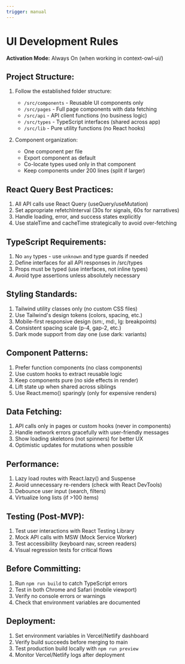 ```yaml
---
trigger: manual
---
```


# UI Development Rules
**Activation Mode:** Always On (when working in context-owl-ui/)

## Project Structure:
1. Follow the established folder structure:
   - `/src/components` - Reusable UI components only
   - `/src/pages` - Full page components with data fetching
   - `/src/api` - API client functions (no business logic)
   - `/src/types` - TypeScript interfaces (shared across app)
   - `/src/lib` - Pure utility functions (no React hooks)

2. Component organization:
   - One component per file
   - Export component as default
   - Co-locate types used only in that component
   - Keep components under 200 lines (split if larger)

## React Query Best Practices:
1. All API calls use React Query (useQuery/useMutation)
2. Set appropriate refetchInterval (30s for signals, 60s for narratives)
3. Handle loading, error, and success states explicitly
4. Use staleTime and cacheTime strategically to avoid over-fetching

## TypeScript Requirements:
1. No `any` types - use `unknown` and type guards if needed
2. Define interfaces for all API responses in /src/types
3. Props must be typed (use interfaces, not inline types)
4. Avoid type assertions unless absolutely necessary

## Styling Standards:
1. Tailwind utility classes only (no custom CSS files)
2. Use Tailwind's design tokens (colors, spacing, etc.)
3. Mobile-first responsive design (sm:, md:, lg: breakpoints)
4. Consistent spacing scale (p-4, gap-2, etc.)
5. Dark mode support from day one (use dark: variants)

## Component Patterns:
1. Prefer function components (no class components)
2. Use custom hooks to extract reusable logic
3. Keep components pure (no side effects in render)
4. Lift state up when shared across siblings
5. Use React.memo() sparingly (only for expensive renders)

## Data Fetching:
1. API calls only in pages or custom hooks (never in components)
2. Handle network errors gracefully with user-friendly messages
3. Show loading skeletons (not spinners) for better UX
4. Optimistic updates for mutations when possible

## Performance:
1. Lazy load routes with React.lazy() and Suspense
2. Avoid unnecessary re-renders (check with React DevTools)
3. Debounce user input (search, filters)
4. Virtualize long lists (if >100 items)

## Testing (Post-MVP):
1. Test user interactions with React Testing Library
2. Mock API calls with MSW (Mock Service Worker)
3. Test accessibility (keyboard nav, screen readers)
4. Visual regression tests for critical flows

## Before Committing:
1. Run `npm run build` to catch TypeScript errors
2. Test in both Chrome and Safari (mobile viewport)
3. Verify no console errors or warnings
4. Check that environment variables are documented

## Deployment:
1. Set environment variables in Vercel/Netlify dashboard
2. Verify build succeeds before merging to main
3. Test production build locally with `npm run preview`
4. Monitor Vercel/Netlify logs after deployment